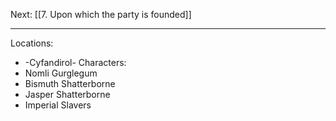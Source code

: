 Next: [[7. Upon which the party is founded]]


---
Locations:
- -Cyfandirol-
Characters:
- Nomli Gurglegum
- Bismuth Shatterborne
- Jasper Shatterborne
- Imperial Slavers
